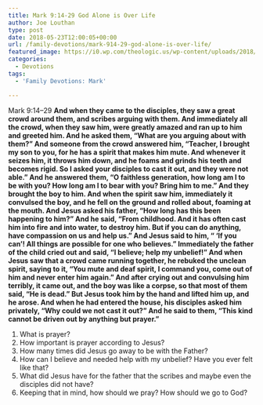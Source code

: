 ```yaml
---
title: Mark 9:14-29 God Alone is Over Life
author: Joe Louthan
type: post
date: 2018-05-23T12:00:05+00:00
url: /family-devotions/mark-914-29-god-alone-is-over-life/
featured_image: https://i0.wp.com/theologic.us/wp-content/uploads/2018/05/img_1987.jpg?resize=820%2C312
categories:
  - Devotions
tags:
  - 'Family Devotions: Mark'

---
```

Mark 9:14–29 **And when they came to the disciples, they saw a great crowd around them, and scribes arguing with them. And immediately all the crowd, when they saw him, were greatly amazed and ran up to him and greeted him. And he asked them, “What are you arguing about with them?” And someone from the crowd answered him, “Teacher, I brought my son to you, for he has a spirit that makes him mute. And whenever it seizes him, it throws him down, and he foams and grinds his teeth and becomes rigid. So I asked your disciples to cast it out, and they were not able.” And he answered them, “O faithless generation, how long am I to be with you? How long am I to bear with you? Bring him to me.” And they brought the boy to him. And when the spirit saw him, immediately it convulsed the boy, and he fell on the ground and rolled about, foaming at the mouth. And Jesus asked his father, “How long has this been happening to him?” And he said, “From childhood. And it has often cast him into fire and into water, to destroy him. But if you can do anything, have compassion on us and help us.” And Jesus said to him, “ ‘If you can’! All things are possible for one who believes.” Immediately the father of the child cried out and said, “I believe; help my unbelief!” And when Jesus saw that a crowd came running together, he rebuked the unclean spirit, saying to it, “You mute and deaf spirit, I command you, come out of him and never enter him again.” And after crying out and convulsing him terribly, it came out, and the boy was like a corpse, so that most of them said, “He is dead.” But Jesus took him by the hand and lifted him up, and he arose. And when he had entered the house, his disciples asked him privately, “Why could we not cast it out?” And he said to them, “This kind cannot be driven out by anything but prayer.”**

  1. What is prayer?
  2. How important is prayer according to Jesus?
  3. How many times did Jesus go away to be with the Father?
  4. How can I believe and needed help with my unbelief? Have you ever felt like that?
  5. What did Jesus have for the father that the scribes and maybe even the disciples did not have?
  6. Keeping that in mind, how should we pray? How should we go to God?